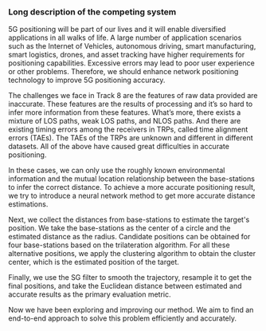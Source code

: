 ### Long description of the competing system

5G positioning will be part of our lives and it will enable diversified applications in all walks of life. A large number of application scenarios such as the Internet of Vehicles, autonomous driving, smart manufacturing, smart logistics, drones, and asset tracking have higher requirements for positioning capabilities. Excessive errors may lead to poor user experience or other problems. Therefore, we should enhance network positioning technology to improve 5G positioning accuracy.

The challenges we face in Track 8 are the features of raw data provided are inaccurate. These features are the results of processing and it’s so hard to infer more information from these features. What’s more, there exists a mixture of LOS paths, weak LOS paths, and NLOS paths. And there are existing timing errors among the receivers in TRPs, called time alignment errors (TAEs). The TAEs of the TRPs are unknown and different in different datasets. All of the above have caused great difficulties in accurate positioning.

In these cases, we can only use the roughly known environmental information and the mutual location relationship between the base-stations to infer the correct distance. To achieve a more accurate positioning result, we try to introduce a neural network method to get more accurate distance estimations. 

Next, we collect the distances from base-stations to estimate the target's position. We take the base-stations as the center of a circle and the estimated distance as the radius. Candidate positions can be obtained for four base-stations based on the trilateration algorithm. For all these alternative positions, we apply the clustering algorithm to obtain the cluster center, which is the estimated position of the target. 

Finally, we use the SG filter to smooth the trajectory, resample it to get the final positions, and take the Euclidean distance between estimated and accurate results as the primary evaluation metric.

Now we have been exploring and improving our method. We aim to find an end-to-end approach to solve this problem efficiently and accurately.